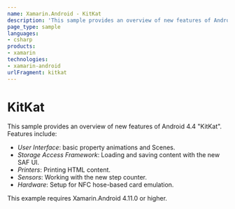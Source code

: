 ```yaml
---
name: Xamarin.Android - KitKat
description: 'This sample provides an overview of new features of Android 4.4 KitKat. Features include: - User Interface: basic property animations and Scenes. -...'
page_type: sample
languages:
- csharp
products:
- xamarin
technologies:
- xamarin-android
urlFragment: kitkat
---
```

# KitKat
This sample provides an overview of new features of Android 4.4 "KitKat". Features include:

- *User Interface*: basic property animations and Scenes.
- *Storage Access Framework*: Loading and saving content with the new SAF UI.
- *Printers*: Printing HTML content.
- *Sensors*: Working with the new step counter.
- *Hardware*: Setup for NFC hose-based card emulation.

This example requires Xamarin.Android 4.11.0 or higher.
